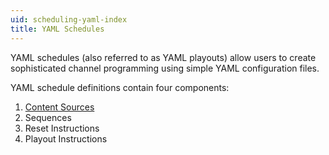 ```yaml
---
uid: scheduling-yaml-index
title: YAML Schedules
---
```


YAML schedules (also referred to as YAML playouts) allow users to create sophisticated channel programming using simple YAML configuration files.

YAML schedule definitions contain four components:

1. [Content Sources](/docs/scheduling/yaml/content)
2. Sequences
3. Reset Instructions
4. Playout Instructions
